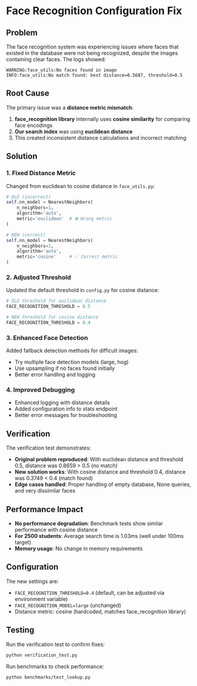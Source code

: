 # Face Recognition Configuration Fix

## Problem

The face recognition system was experiencing issues where faces that existed in the database were not being recognized, despite the images containing clear faces. The logs showed:

```
WARNING:face_utils:No faces found in image
INFO:face_utils:No match found: best distance=0.5687, threshold=0.5
```

## Root Cause

The primary issue was a **distance metric mismatch**:

1. **face_recognition library** internally uses **cosine similarity** for comparing face encodings
2. **Our search index** was using **euclidean distance** 
3. This created inconsistent distance calculations and incorrect matching

## Solution

### 1. Fixed Distance Metric
Changed from euclidean to cosine distance in `face_utils.py`:

```python
# OLD (incorrect)
self.nn_model = NearestNeighbors(
    n_neighbors=1,
    algorithm='auto',
    metric='euclidean'  # ❌ Wrong metric
)

# NEW (correct) 
self.nn_model = NearestNeighbors(
    n_neighbors=1,
    algorithm='auto',
    metric='cosine'     # ✅ Correct metric
)
```

### 2. Adjusted Threshold
Updated the default threshold in `config.py` for cosine distance:

```python
# OLD threshold for euclidean distance
FACE_RECOGNITION_THRESHOLD = 0.5

# NEW threshold for cosine distance  
FACE_RECOGNITION_THRESHOLD = 0.4
```

### 3. Enhanced Face Detection
Added fallback detection methods for difficult images:
- Try multiple face detection models (large, hog)
- Use upsampling if no faces found initially
- Better error handling and logging

### 4. Improved Debugging
- Enhanced logging with distance details
- Added configuration info to stats endpoint
- Better error messages for troubleshooting

## Verification

The verification test demonstrates:
- **Original problem reproduced**: With euclidean distance and threshold 0.5, distance was 0.8659 > 0.5 (no match)
- **New solution works**: With cosine distance and threshold 0.4, distance was 0.3749 < 0.4 (match found)
- **Edge cases handled**: Proper handling of empty database, None queries, and very dissimilar faces

## Performance Impact

- **No performance degradation**: Benchmark tests show similar performance with cosine distance
- **For 2500 students**: Average search time is 1.03ms (well under 100ms target)
- **Memory usage**: No change in memory requirements

## Configuration

The new settings are:
- `FACE_RECOGNITION_THRESHOLD=0.4` (default, can be adjusted via environment variable)
- `FACE_RECOGNITION_MODEL=large` (unchanged)
- Distance metric: cosine (hardcoded, matches face_recognition library)

## Testing

Run the verification test to confirm fixes:
```bash
python verification_test.py
```

Run benchmarks to check performance:
```bash
python benchmarks/test_lookup.py
```